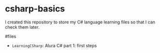 <h1>csharp-basics</h1>

I created this repository to store my C# language learning files so that I can check them later.

#files

- `LearningCSharp`: Alura C# part 1: first steps
